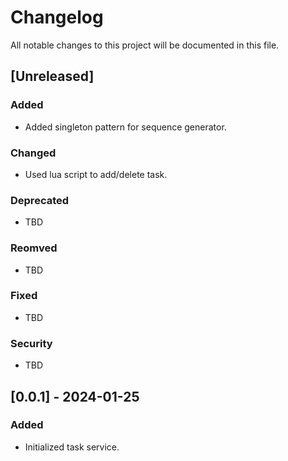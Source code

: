 # Changelog

All notable changes to this project will be documented in this file.

## [Unreleased]

### Added
- Added singleton pattern for sequence generator.

### Changed
- Used lua script to add/delete task.

### Deprecated
- TBD

### Reomved
- TBD

### Fixed
- TBD

### Security
- TBD

## [0.0.1] - 2024-01-25
### Added
- Initialized task service.